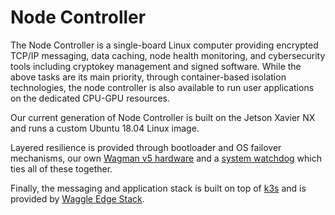 # Node Controller

The Node Controller is a single-board Linux computer providing encrypted TCP/IP messaging, data caching, node health monitoring, and cybersecurity tools including cryptokey management and signed software. While the above tasks are its main priority, through container-based isolation technologies, the node controller is also available to run user applications on the dedicated CPU-GPU resources.

Our current generation of Node Controller is built on the Jetson Xavier NX and runs a custom Ubuntu 18.04 Linux image.

Layered resilience is provided through bootloader and OS failover mechanisms, our own [Wagman v5 hardware](https://github.com/waggle-sensor/wagman/tree/master/boards/v5) and a [system watchdog](https://github.com/waggle-sensor/sage-wagman-watchdog) which ties all of these together.

Finally, the messaging and application stack is built on top of [k3s](https://k3s.io) and is provided by [Waggle Edge Stack](https://github.com/waggle-sensor/waggle-edge-stack).
